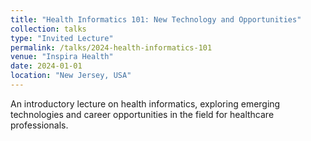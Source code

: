 ```yaml
---
title: "Health Informatics 101: New Technology and Opportunities"
collection: talks
type: "Invited Lecture"
permalink: /talks/2024-health-informatics-101
venue: "Inspira Health"
date: 2024-01-01
location: "New Jersey, USA"
---
```


An introductory lecture on health informatics, exploring emerging technologies and career opportunities in the field for healthcare professionals.
